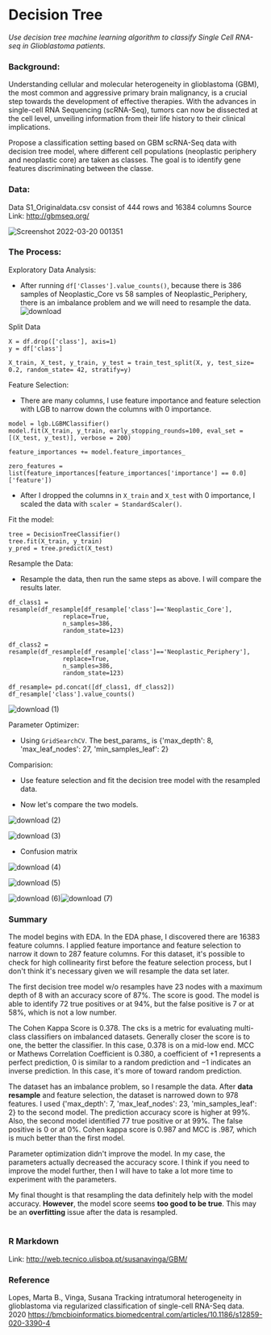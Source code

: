 # Decision Tree

*Use decision tree machine learning algorithm to classify Single Cell RNA-seq in Glioblastoma patients.*

### Background:

Understanding cellular and molecular heterogeneity in glioblastoma (GBM), the most common and aggressive primary brain malignancy, is a crucial step towards the development of effective therapies. With the advances in single-cell RNA Sequencing (scRNA-Seq), tumors can now be dissected at the cell level, unveiling
information from their life history to their clinical implications.

Propose a classification setting based on GBM scRNA-Seq data with decision tree model, where different cell populations (neoplastic periphery and neoplastic core) are taken as classes. The goal is to identify gene features discriminating between the classe. 

### Data: 
Data S1_Originaldata.csv consist of 444 rows and 16384 columns
Source Link: http://gbmseq.org/

![Screenshot 2022-03-20 001351](https://user-images.githubusercontent.com/62857660/159149220-06f98cb9-f912-46a5-8289-5efeb4ffa05b.png)

### The Process:
Exploratory Data Analysis: 
  - After running `df['Classes'].value_counts()`, because there is 386 samples of Neoplastic_Core vs 58 samples of Neoplastic_Periphery, there is an imbalance problem and we will need to resample the data.
![download](https://user-images.githubusercontent.com/62857660/159149297-67d177f4-529f-4e9e-bae3-729447d033f7.png)

Split Data
```
X = df.drop(['class'], axis=1)
y = df['class']

X_train, X_test, y_train, y_test = train_test_split(X, y, test_size= 0.2, random_state= 42, stratify=y)
```

Feature Selection:
- There are many columns, I use feature importance and feature selection with LGB to narrow down the columns with 0 importance.
```
model = lgb.LGBMClassifier()
model.fit(X_train, y_train, early_stopping_rounds=100, eval_set = [(X_test, y_test)], verbose = 200)

feature_importances += model.feature_importances_

zero_features = list(feature_importances[feature_importances['importance'] == 0.0]['feature'])
```
- After I dropped the columns in `X_train` and `X_test` with 0 importance, I scaled the data with `scaler = StandardScaler()`.

Fit the model:
```
tree = DecisionTreeClassifier() 
tree.fit(X_train, y_train)
y_pred = tree.predict(X_test) 
```
Resample the Data:
- Resample the data, then run the same steps as above. I will compare the results later.
```
df_class1 = resample(df_resample[df_resample['class']=='Neoplastic_Core'],
               replace=True,
               n_samples=386,
               random_state=123)

df_class2 = resample(df_resample[df_resample['class']=='Neoplastic_Periphery'],
               replace=True,
               n_samples=386,
               random_state=123)

df_resample= pd.concat([df_class1, df_class2])
df_resample['class'].value_counts()
```
![download (1)](https://user-images.githubusercontent.com/62857660/159149532-906c6d5c-ceb6-4dcb-b146-27288169a60d.png)

Parameter Optimizer:
- Using `GridSearchCV`. The best_params_ is {'max_depth': 8, 'max_leaf_nodes': 27, 'min_samples_leaf': 2}

Comparision:

- Use feature selection and fit the decision tree model with the resampled data.

- Now let's compare the two models.

![download (2)](https://user-images.githubusercontent.com/62857660/159149823-14b6114e-8898-4eff-bcac-f1dd752607b7.png)

![download (3)](https://user-images.githubusercontent.com/62857660/159149830-6a6ae6b0-6a5c-45f8-8154-f20158b79d63.png)


- Confusion matrix

![download (4)](https://user-images.githubusercontent.com/62857660/159149898-69d0ecf1-753d-4f08-8447-4949dbf4a4f2.png)

![download (5)](https://user-images.githubusercontent.com/62857660/159149900-9edc65d2-6d8b-48b6-be9f-06b34ffaf817.png)

![download (6)](https://user-images.githubusercontent.com/62857660/159149936-8c3264d6-dadc-49f9-a877-478b24d5b1c4.png)![download (7)](https://user-images.githubusercontent.com/62857660/159149937-2c24bec7-9a7e-466b-aacc-3cf181094ded.png)


### Summary

The model begins with EDA. In the EDA phase, I discovered there are 16383 feature columns. I applied feature importance and feature selection to narrow it down to 287 feature columns. For this dataset, it's possible to check for high collinearity first before the feature selection process, but I don't think it's necessary given we will resample the data set later.

The first decision tree model w/o resamples have 23 nodes with a maximum depth of 8 with an accuracy score of 87%. The score is good. The model is able to identify 72 true positives or at 94%, but the false positive is 7 or at 58%, which is not a low number. 

The Cohen Kappa Score is 0.378. The cks is a metric for evaluating multi-class classifiers on imbalanced datasets. Generally closer the score is to one, the better the classifier. In this case, 0.378 is on a mid-low end. MCC or Mathews Correlation Coefficient is 0.380, a coefficient of +1 represents a perfect prediction, 0 is similar to a random prediction and −1 indicates an inverse prediction. In this case, it's more of toward random prediction.

The dataset has an imbalance problem, so I resample the data. After **data resample** and feature selection, the dataset is narrowed down to 978 features. I used {'max_depth': 7, 'max_leaf_nodes': 23, 'min_samples_leaf': 2} to the second model. The prediction accuracy score is higher at 99%. Also, the second model identified 77 true positive or at 99%. The false positive is 0 or at 0%. Cohen kappa score is 0.987 and MCC is .987, which is much better than the first model. 

Parameter optimization didn't improve the model. In my case, the parameters actually decreased the accuracy score. I think if you need to improve the model further, then I will have to take a lot more time to experiment with the parameters. 

My final thought is that resampling the data definitely help with the model accuracy. **However**, the model score seems **too good to be true**. This may be an **overfitting** issue after the data is resampled.

#

### R Markdown
Link: http://web.tecnico.ulisboa.pt/susanavinga/GBM/

### Reference
Lopes, Marta B., Vinga, Susana Tracking intratumoral heterogeneity in glioblastoma via regularized classification of single-cell RNA-Seq data. 2020 https://bmcbioinformatics.biomedcentral.com/articles/10.1186/s12859-020-3390-4









